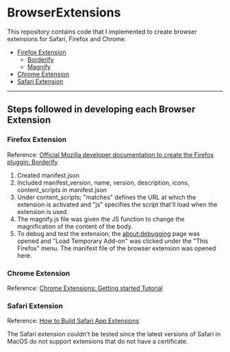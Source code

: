 # BrowserExtensions
This repository contains code that I implemented to create browser extensions for Safari, Firefox and Chrome.

- [Firefox Extension](https://github.com/DinDev3/BrowserExtensions/tree/development/FirefoxExtension)
  - [Borderify](https://github.com/DinDev3/BrowserExtensions/tree/development/FirefoxExtension/borderify)
  - [Magnify](https://github.com/DinDev3/BrowserExtensions/tree/development/FirefoxExtension/magnify)
- [Chrome Extension](https://github.com/DinDev3/BrowserExtensions/tree/development/ChromeExtension/Start)
- [Safari Extension](https://github.com/DinDev3/BrowserExtensions/tree/development/SafariExtension/FB%20View%20Controller)

<hr>

## Steps followed in developing each Browser Extension
### Firefox Extension

Reference: [Official Mozilla developer documentation to create the Firefox pluggin: Borderify](https://developer.mozilla.org/en-US/docs/Mozilla/Add-ons/WebExtensions/Your_first_WebExtension)

1. Created manifest.json
2. Included manifest_version, name, version, description, icons, content_scripts in manifest.json
3. Under content_scripts; "matches" defines the URL at which the extension is activated and "js" specifies the script that'll load when the extension is used.
4. The magnify.js file was given the JS function to change the magnification of the content of the body.
5. To debug and test the extension; the [about:debugging]() page was opened and "Load Temporary Add-on" was clicked under the "This Firefox" menu. The manifest file of the browser extension was opened here.

### Chrome Extension

Reference: [Chrome Extensions: Getting started Tutorial](https://developer.chrome.com/extensions/getstarted)

### Safari Extension

Reference: [How to Build Safari App Extensions](https://ulriklyngs.com/post/2018/11/02/how-to-build-safari-app-extensions/)

The Safari extension couldn't be tested since the latest versions of Safari in MacOS do not support extensions that do not have a certificate.
